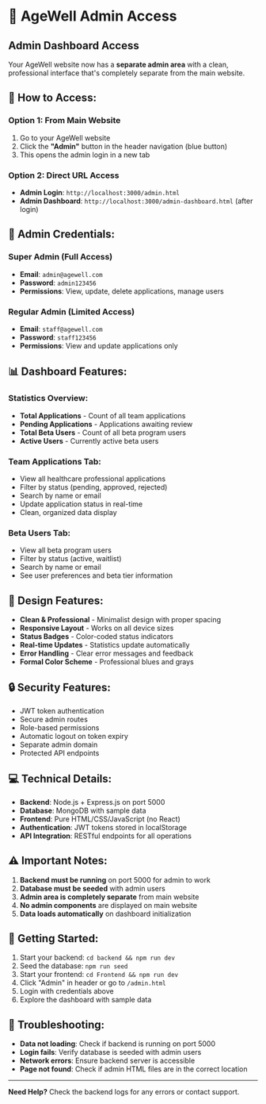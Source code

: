 # 🔐 AgeWell Admin Access

## **Admin Dashboard Access**

Your AgeWell website now has a **separate admin area** with a clean, professional interface that's completely separate from the main website.

## **🚀 How to Access:**

### **Option 1: From Main Website**
1. Go to your AgeWell website
2. Click the **"Admin"** button in the header navigation (blue button)
3. This opens the admin login in a new tab

### **Option 2: Direct URL Access**
- **Admin Login**: `http://localhost:3000/admin.html`
- **Admin Dashboard**: `http://localhost:3000/admin-dashboard.html` (after login)

## **🔑 Admin Credentials:**

### **Super Admin (Full Access)**
- **Email**: `admin@agewell.com`
- **Password**: `admin123456`
- **Permissions**: View, update, delete applications, manage users

### **Regular Admin (Limited Access)**
- **Email**: `staff@agewell.com`
- **Password**: `staff123456`
- **Permissions**: View and update applications only

## **📊 Dashboard Features:**

### **Statistics Overview:**
- **Total Applications** - Count of all team applications
- **Pending Applications** - Applications awaiting review
- **Total Beta Users** - Count of all beta program users
- **Active Users** - Currently active beta users

### **Team Applications Tab:**
- View all healthcare professional applications
- Filter by status (pending, approved, rejected)
- Search by name or email
- Update application status in real-time
- Clean, organized data display

### **Beta Users Tab:**
- View all beta program users
- Filter by status (active, waitlist)
- Search by name or email
- See user preferences and beta tier information

## **🎨 Design Features:**
- **Clean & Professional** - Minimalist design with proper spacing
- **Responsive Layout** - Works on all device sizes
- **Status Badges** - Color-coded status indicators
- **Real-time Updates** - Statistics update automatically
- **Error Handling** - Clear error messages and feedback
- **Formal Color Scheme** - Professional blues and grays

## **🔒 Security Features:**
- JWT token authentication
- Secure admin routes
- Role-based permissions
- Automatic logout on token expiry
- Separate admin domain
- Protected API endpoints

## **💻 Technical Details:**
- **Backend**: Node.js + Express.js on port 5000
- **Database**: MongoDB with sample data
- **Frontend**: Pure HTML/CSS/JavaScript (no React)
- **Authentication**: JWT tokens stored in localStorage
- **API Integration**: RESTful endpoints for all operations

## **⚠️ Important Notes:**
1. **Backend must be running** on port 5000 for admin to work
2. **Database must be seeded** with admin users
3. **Admin area is completely separate** from main website
4. **No admin components** are displayed on main website
5. **Data loads automatically** on dashboard initialization

## **🚀 Getting Started:**
1. Start your backend: `cd backend && npm run dev`
2. Seed the database: `npm run seed`
3. Start your frontend: `cd Frontend && npm run dev`
4. Click "Admin" in header or go to `/admin.html`
5. Login with credentials above
6. Explore the dashboard with sample data

## **🔧 Troubleshooting:**
- **Data not loading**: Check if backend is running on port 5000
- **Login fails**: Verify database is seeded with admin users
- **Network errors**: Ensure backend server is accessible
- **Page not found**: Check if admin HTML files are in the correct location

---

**Need Help?** Check the backend logs for any errors or contact support.
